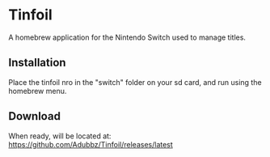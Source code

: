# Tinfoil
A homebrew application for the Nintendo Switch used to manage titles.

## Installation
Place the tinfoil nro in the "switch" folder on your sd card, and run using the homebrew menu.

## Download
When ready, will be located at:
https://github.com/Adubbz/Tinfoil/releases/latest
